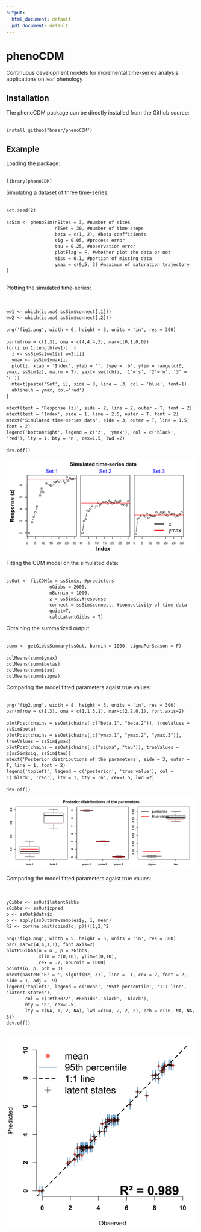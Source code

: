 ```yaml
---
output:
  html_document: default
  pdf_document: default
---
```

# phenoCDM
Continuous development models for incremental time-series analysis: applications on leaf phenology



## Installation
The phenoCDM package can be directly installed from the Github source:

```{r, echo=TRUE}

install_github("bnasr/phenoCDM")

```

## Example

Loading the package:
```{r, echo=TRUE}

library(phenoCDM)

```


Simulating a dataset of three time-series:
```{r, echo=TRUE}

set.seed(2)

ssSim <- phenoSim(nSites = 3, #number of sites
                  nTSet = 30, #number of time steps
                  beta = c(1, 2), #beta coefficients
                  sig = 0.05, #process error
                  tau = 0.25, #observation error
                  plotFlag = F, #whether plot the data or not
                  miss = 0.1, #portion of missing data
                  ymax = c(9,5, 3) #maximum of saturation trajectory
)


```

Plotting the simulated time-series:

```{r, echo=TRUE}


ww1 <- which(is.na( ssSim$connect[,1]))
ww2 <- which(is.na( ssSim$connect[,2]))

png('fig1.png', width = 6, height = 3, units = 'in', res = 300)

par(mfrow = c(1,3), oma = c(4,4,4,3), mar=c(0,1,0,0))
for(i in 1:length(ww1))  {
  z <- ssSim$z[ww1[i]:ww2[i]]
  ymax <- ssSim$ymax[i]
  plot(z, xlab = 'Index', ylab = '', type = 'b', ylim = range(c(0, ymax, ssSim$z), na.rm = T), yaxt= switch(i, '1'='s', '2'='n', '3' = 'n'))
  mtext(paste('Set', i), side = 3, line = .3, col = 'blue', font=1)
  abline(h = ymax, col='red')
}

mtext(text = 'Response (z)', side = 2, line = 2, outer = T, font = 2)
mtext(text = 'Index', side = 1, line = 2.5, outer = T, font = 2)
mtext('Simulated time-series data', side = 3, outer = T, line = 1.5, font = 2)
legend('bottomright', legend = c('z', 'ymax'), col = c('black', 'red'), lty = 1, bty = 'n', cex=1.5, lwd =2)

dev.off()

```

![Figure 1. Simulated data ](example/fig1.png)





Fitting the CDM model on the simulated data:
```{r, echo=TRUE}

ssOut <- fitCDM(x = ssSim$x, #predictors
                nGibbs = 2000,
                nBurnin = 1000,
                z = ssSim$z,#response
                connect = ssSim$connect, #connectivity of time data
                quiet=T,
                calcLatentGibbs = T)
```


Obtaining the summarized output:
```{r, echo=TRUE}

summ <- getGibbsSummary(ssOut, burnin = 1000, sigmaPerSeason = F)

colMeans(summ$ymax)
colMeans(summ$betas)
colMeans(summ$tau)
colMeans(summ$sigma)

```


Comparing the model fitted parameters agaist true values:
```{r, echo=TRUE}

png('fig2.png', width = 8, height = 3, units = 'in', res = 300)
par(mfrow = c(1,3), oma = c(1,1,3,1), mar=c(2,2,0,1), font.axis=2)

plotPost(chains = ssOut$chains[,c("beta.1", "beta.2")], trueValues = ssSim$beta)
plotPost(chains = ssOut$chains[,c("ymax.1", "ymax.2", "ymax.3")], trueValues = ssSim$ymax)
plotPost(chains = ssOut$chains[,c("sigma", "tau")], trueValues = c(ssSim$sig, ssSim$tau))
mtext('Posterior distributions of the parameters', side = 3, outer = T, line = 1, font = 2)
legend('topleft', legend = c('posterior', 'true value'), col = c('black', 'red'), lty = 1, bty = 'n', cex=1.5, lwd =2)

dev.off()

```

![Figure 2. Model efficiency](example/fig2.png)




Comparing the model fitted parameters agaist true values:
```{r, echo=TRUE}


yGibbs <- ssOut$latentGibbs
zGibbs <- ssOut$zpred
o <- ssOut$data$z
p <- apply(ssOut$rawsamples$y, 1, mean)
R2 <- cor(na.omit(cbind(o, p)))[1,2]^2

png('fig3.png', width = 5, height = 5, units = 'in', res = 300)
par( mar=c(4,4,1,1), font.axis=2)
plotPOGibbs(o = o , p = zGibbs,
            xlim = c(0,10), ylim=c(0,10),
            cex = .7, nburnin = 1000)
points(o, p, pch = 3)
mtext(paste0('R² = ', signif(R2, 3)), line = -1, cex = 2, font = 2, side = 1, adj = .9)
legend('topleft', legend = c('mean', '95th percentile', '1:1 line', 'latent states'),
       col = c('#fb8072','#80b1d3','black', 'black'),
       bty = 'n', cex=1.5,
       lty = c(NA, 1, 2, NA), lwd =c(NA, 2, 2, 2), pch = c(16, NA, NA, 3))
dev.off()


```

![Figure 3. Predictions vs Observed](example/fig3.png)
